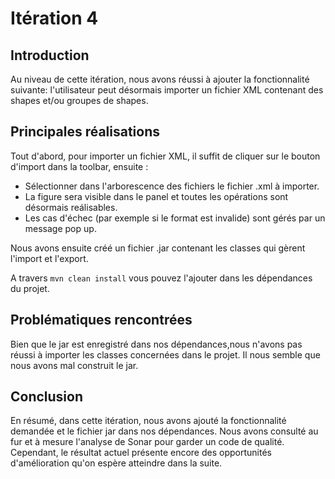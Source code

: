 # Itération 4

## Introduction
Au niveau de cette itération, nous avons réussi à ajouter la fonctionnalité suivante: l'utilisateur peut désormais importer un fichier XML contenant des shapes et/ou groupes de shapes.

## Principales réalisations
Tout d'abord, pour importer un fichier XML, il suffit de cliquer sur le bouton d'import dans la toolbar, ensuite :
- Sélectionner dans l'arborescence des fichiers le fichier .xml à importer.
- La figure sera visible dans le panel et toutes les opérations sont désormais reálisables.
- Les cas d'échec (par exemple si le format est invalide) sont gérés par un message pop up.

Nous avons ensuite créé un fichier .jar contenant les classes qui gèrent l'import et l'export.

A travers `mvn clean install` vous pouvez l'ajouter dans les dépendances du projet.


## Problématiques rencontrées
Bien que le jar est enregistré dans nos dépendances,nous n'avons pas réussi à importer les classes concernées dans le projet. Il nous semble que nous avons mal construit le jar.

## Conclusion
En résumé, dans cette itération, nous avons ajouté la fonctionnalité demandée et le fichier jar dans nos dépendances. Nous avons consulté au fur et à mesure l'analyse de Sonar pour garder un code de qualité. Cependant, le résultat actuel présente encore des opportunités d'amélioration qu'on espère atteindre dans la suite.
